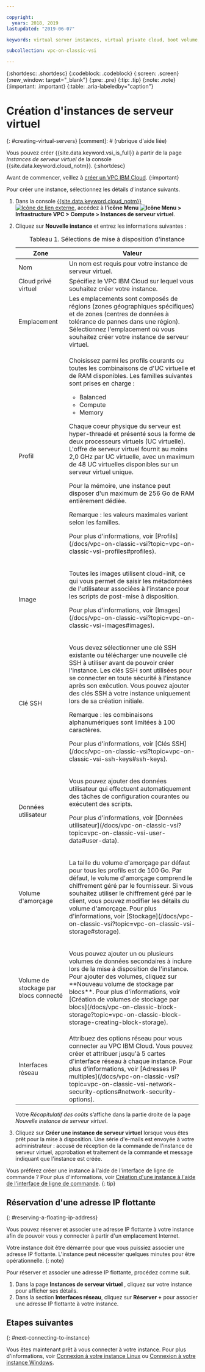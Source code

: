 ```yaml
---

copyright:
  years: 2018, 2019
lastupdated: "2019-06-07"

keywords: virtual server instances, virtual private cloud, boot volume, location select

subcollection: vpc-on-classic-vsi

---
```


{:shortdesc: .shortdesc}
{:codeblock: .codeblock}
{:screen: .screen}
{:new_window: target="_blank"}
{:pre: .pre}
{:tip: .tip}
{:note: .note}
{:important: .important}
{:table: .aria-labeledby="caption"}

# Création d'instances de serveur virtuel
{: #creating-virtual-servers}
[comment]: # (rubrique d'aide liée)

Vous pouvez créer {{site.data.keyword.vsi_is_full}} à partir de la page *Instances de serveur virtuel* de la console {{site.data.keyword.cloud_notm}}.
{:shortdesc}

Avant de commencer, veillez à [créer un VPC IBM Cloud](/docs/vpc-on-classic?topic=vpc-on-classic-getting-started).
{:important}

Pour créer une instance, sélectionnez les détails d'instance suivants.
1. Dans la console [{{site.data.keyword.cloud_notm}} ![Icône de lien externe](../icons/launch-glyph.svg "Icône de lien externe")](https://console.cloud.ibm.com/vpc), accédez à **l’icône Menu ![Icône Menu](../icons/icon_hamburger.svg) > Infrastructure VPC > Compute > Instances de serveur virtuel**.
2. Cliquez sur **Nouvelle instance** et entrez les informations suivantes :

    <table>
    <CAPTION>Tableau 1. Sélections de mise à disposition d'instance</CAPTION>
    <THEAD>
    <TR>
    <th>Zone</th>
    <th>Valeur</th>
    </TR>
    </THEAD>
    <TBODY>
    <tr>
    <td>Nom </td>
    <td>Un nom est requis pour votre instance de serveur virtuel.</td>
    </tr>
    <tr>
    <td>Cloud privé virtuel</td>
    <td>Spécifiez le VPC IBM Cloud sur lequel vous souhaitez créer votre instance.</td>
    </tr>
    <tr>
    <td>Emplacement</td>
    <td>Les emplacements sont composés de régions (zones géographiques spécifiques) et de zones (centres de données à tolérance de pannes dans une région). Sélectionnez l'emplacement où vous souhaitez créer votre instance de serveur virtuel.</td>
    </tr>
    <tr>
    <td>Profil</td>
    <td><p>
    Choisissez parmi les profils courants ou toutes les combinaisons de d'UC virtuelle et de RAM disponibles. Les familles suivantes sont prises en charge :
    <ul>
    <li>Balanced</li>
    <li>Compute</li>
    <li>Memory</li>
    </ul>
    </p>
    <p>Chaque coeur physique du serveur est hyper-threadé et présenté sous la forme de deux processeurs virtuels (UC virtuelle). L'offre de serveur virtuel fournit au moins 2,0 GHz par UC virtuelle, avec un maximum de 48 UC virtuelles disponibles sur un serveur virtuel unique.</p>

    <p>Pour la mémoire, une instance peut disposer d'un maximum de 256 Go de RAM entièrement dédiée.</p>
    <p><note>Remarque : les valeurs maximales varient selon les familles.</note></p>
    <p>Pour plus d'informations, voir [Profils](/docs/vpc-on-classic-vsi?topic=vpc-on-classic-vsi-profiles#profiles).</p>
    </td>
    </tr>
    <tr>
    <td>Image</td>
    <td><p>Toutes les images utilisent cloud-init, ce qui vous permet de saisir les métadonnées de l'utilisateur associées à l'instance pour les scripts de post-mise à disposition.</p>
    <p>Pour plus d'informations, voir [Images](/docs/vpc-on-classic-vsi?topic=vpc-on-classic-vsi-images#images).</p>
    </td>
    </tr>
    <td>Clé SSH</td>
    <td>
    <p>Vous devez sélectionner une clé SSH existante ou télécharger une nouvelle clé SSH à utiliser avant de pouvoir créer l'instance. Les clés SSH sont utilisées pour se connecter en toute sécurité à l'instance après son exécution. Vous pouvez ajouter des clés SSH à votre instance uniquement lors de sa création initiale.</p>
    <p>Remarque : les combinaisons alphanumériques sont limitées à 100 caractères.</p>
    <p>Pour plus d'informations, voir [Clés SSH](/docs/vpc-on-classic-vsi?topic=vpc-on-classic-vsi-ssh-keys#ssh-keys).</p></td>
    </tr>
    <tr>
    <td>Données utilisateur</td>
    <td>
    <p>Vous pouvez ajouter des données utilisateur qui effectuent automatiquement des tâches de configuration courantes ou exécutent des scripts. <p>Pour plus d'informations, voir [Données utilisateur](/docs/vpc-on-classic-vsi?topic=vpc-on-classic-vsi-user-data#user-data).</p>
    </td>
    </tr>
    <tr>
    <td>Volume d'amorçage</td>
    <td><p>La taille du volume d'amorçage par défaut pour tous les profils est de 100 Go. Par défaut, le volume d'amorçage comprend le chiffrement géré par le fournisseur. Si vous souhaitez utiliser le chiffrement géré par le client, vous pouvez modifier les détails du volume d'amorçage. Pour plus d'informations, voir [Stockage](/docs/vpc-on-classic-vsi?topic=vpc-on-classic-vsi-storage#storage).</p>
    </td>
    </tr>
    <tr>
    <td>Volume de stockage par blocs connecté</td>
    <td><p>Vous pouvez ajouter un ou plusieurs volumes de données secondaires à inclure lors de la mise à disposition de l'instance. Pour ajouter des volumes, cliquez sur **Nouveau volume de stockage par blocs**. Pour plus d'informations, voir [Création de volumes de stockage par blocs](/docs/vpc-on-classic-block-storage?topic=vpc-on-classic-block-storage-creating-block-storage).</p>
    </td>
    </tr>
    <tr>
    <td>Interfaces réseau</td>
    <td>Attribuez des options réseau pour vous connecter au VPC IBM Cloud. Vous pouvez créer et attribuer jusqu'à 5 cartes d'interface réseau à chaque instance. Pour plus d'informations, voir [Adresses IP multiples](/docs/vpc-on-classic-vsi?topic=vpc-on-classic-vsi-network-security-options#network-security-options).</td>
    </tr>
    </TBODY>
    </table>

    Votre *Récapitulatif des coûts* s’affiche dans la partie droite de la page *Nouvelle instance de serveur virtuel*.

3. Cliquez sur **Créer une instance de serveur virtuel** lorsque vous êtes prêt pour la mise à disposition. Une série d'e-mails est envoyée à votre administrateur : accusé de réception de la commande de l'instance de serveur virtuel, approbation et traitement de la commande et message indiquant que l'instance est créée.

Vous préférez créer une instance à l'aide de l'interface de ligne de commande ? Pour plus d'informations, voir [Création d'une instance à l'aide de l'interface de ligne de commande](/docs/vpc-on-classic-vsi?topic=vpc-on-classic-vsi-creating-virtual-servers-cli#creating-virtual-servers-cli).
{: tip}

## Réservation d'une adresse IP flottante
{: #reserving-a-floating-ip-address}

Vous pouvez réserver et associer une adresse IP flottante à votre instance afin de pouvoir vous y connecter à partir d'un emplacement Internet.

Votre instance doit être démarrée pour que vous puissiez associer une adresse IP flottante. L'instance peut nécessiter quelques minutes pour être opérationnelle.
{: note} 

Pour réserver et associer une adresse IP flottante, procédez comme suit.
1. Dans la page **Instances de serveur virtuel** , cliquez sur votre instance pour afficher ses détails.
2. Dans la section **Interfaces réseau**, cliquez sur **Réserver +** pour associer une adresse IP flottante à votre instance.

## Etapes suivantes
{: #next-connecting-to-instance}

Vous êtes maintenant prêt à vous connecter à votre instance. Pour plus d'informations, voir [Connexion à votre instance Linux](/docs/vpc-on-classic-vsi?topic=vpc-on-classic-vsi-connecting-to-your-linux-instance#connecting-to-your-linux-instance) ou [Connexion à votre instance Windows](/docs/vpc-on-classic-vsi?topic=vpc-on-classic-vsi-connecting-to-your-windows-instance#connecting-to-your-windows-instance).
